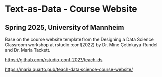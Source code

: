 # Text-as-Data - Course Website
## Spring 2025, University of Mannheim

Base on the course website template from the Designing a Data Science Classroom workshop at rstudio::conf(2022) by Dr. Mine Çetinkaya-Rundel and Dr. Maria Tackett.

https://github.com/rstudio-conf-2022/teach-ds 

https://maria.quarto.pub/teach-data-science-course-website/